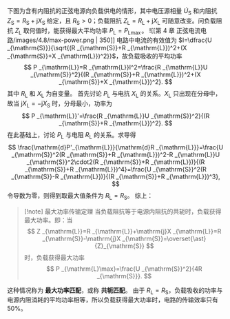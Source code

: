 下图为含有内阻抗的正弦电源向负载供电的情形，其中电压源相量 $\dot{U}_{\mathrm{S}}$ 和内阻抗 $Z _{\mathrm{S}}=R _{\mathrm{S}}+\mathrm{j}X _{\mathrm{S}}$ 给定，且 $R _{\mathrm{S}}>0$；负载阻抗 $Z _{\mathrm{L}}=R _{\mathrm{L}}+\mathrm{j}X _{\mathrm{L}}$ 可随意改变。问负载阻抗 $Z _{\mathrm{L}}$ 取何值时，能获得最大平均功率 $P _{\mathrm{L}}=P _{\mathrm{L}\max}$。
![[第 4 章 正弦电流电路/images/4.8/max-power.png | 350]]
电路中电流的有效值为 $I=\dfrac{U _{\mathrm{S}}}{\sqrt{(R _{\mathrm{S}}+R _{\mathrm{L}})^2+(X _{\mathrm{S}}+X _{\mathrm{L}})^2}}$，故负载吸收的平均功率 $$ P _{\mathrm{L}}=R _{\mathrm{L}}I^2=\frac{R _{\mathrm{L}}U _{\mathrm{S}}^2}{(R _{\mathrm{S}}+R _{\mathrm{L}})^2+(X _{\mathrm{S}}+X _{\mathrm{L}})^2}. $$其中 $R _{\mathrm{L}}$ 和 $X _{\mathrm{L}}$ 为自变量。
首先讨论 $P _{\mathrm{L}}$ 与电抗 $X _{\mathrm{L}}$ 的关系。$X _{\mathrm{L}}$ 只出现在分母中，故当 $\mathrm{j}X _{\mathrm{L}}=-\mathrm{j}X _{\mathrm{S}}$ 时，分母最小，功率为 $$ P _{\mathrm{L}}'=\frac{R _{\mathrm{L}}U _{\mathrm{S}}^2}{(R _{\mathrm{S}}+R _{\mathrm{L}})^2}. $$在此基础上，讨论 $P _{\mathrm{L}}$ 与电阻 $R _{\mathrm{L}}$ 的关系。求导得 $$ \frac{\mathrm{d}P'_{\mathrm{L}}}{\mathrm{d}R _{\mathrm{L}}}=\frac{U _{\mathrm{S}}^2(R _{\mathrm{S}}+R _{\mathrm{L}})^2-R _{\mathrm{L}}U _{\mathrm{S}}^2\cdot2(R _{\mathrm{S}}+R _{\mathrm{L}})}{(R _{\mathrm{S}}+R _{\mathrm{L}})^4}=\frac{U _{\mathrm{S}}^2(R _{\mathrm{S}}-R _{\mathrm{L}})}{(R _{\mathrm{S}}+R _{\mathrm{L}})^3}, $$令导数为零，则得到取最大值条件为 $R _{\mathrm{L}}=R _{\mathrm{S}}$。
综上：
> [!note] 最大功率传输定理
> 当负载阻抗等于电源内阻抗的共轭时，负载获得最大功率。即：当 $$ Z _{\mathrm{L}}=R _{\mathrm{L}}+\mathrm{j}X _{\mathrm{L}}=R _{\mathrm{S}}-\mathrm{j}X _{\mathrm{S}}=\overset{\ast}{Z}_{\mathrm{S}} $$时，负载获得最大功率 $$ P _{\mathrm{L}\max}=\frac{U _{\mathrm{S}}^2}{4R _{\mathrm{S}}}. $$

这种情况称为 **最大功率匹配**，或称 **共轭匹配**。
由于 $R _{\mathrm{L}}=R _{\mathrm{S}}$，负载吸收的功率与电源内阻消耗的平均功率相等，所以负载获得最大功率时，电路的传输效率只有 $50\%$。


